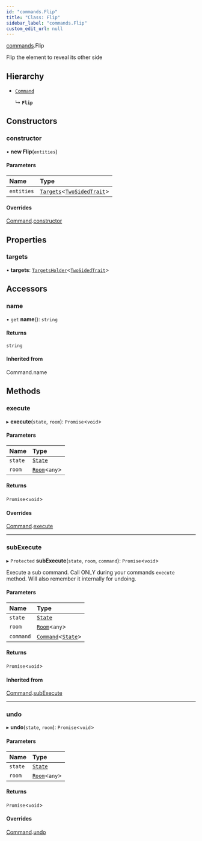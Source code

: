 ```yaml
---
id: "commands.Flip"
title: "Class: Flip"
sidebar_label: "commands.Flip"
custom_edit_url: null
---
```


[commands](../namespaces/commands.md).Flip

Flip the element to reveal its other side

## Hierarchy

- [`Command`](Command.md)

  ↳ **`Flip`**

## Constructors

### constructor

• **new Flip**(`entities`)

#### Parameters

| Name | Type |
| :------ | :------ |
| `entities` | [`Targets`](../modules.md#targets)<[`TwoSidedTrait`](traits.TwoSidedTrait.md)\> |

#### Overrides

[Command](Command.md).[constructor](Command.md#constructor)

## Properties

### targets

• **targets**: [`TargetsHolder`](TargetsHolder.md)<[`TwoSidedTrait`](traits.TwoSidedTrait.md)\>

## Accessors

### name

• `get` **name**(): `string`

#### Returns

`string`

#### Inherited from

Command.name

## Methods

### execute

▸ **execute**(`state`, `room`): `Promise`<`void`\>

#### Parameters

| Name | Type |
| :------ | :------ |
| `state` | [`State`](State.md) |
| `room` | [`Room`](Room.md)<`any`\> |

#### Returns

`Promise`<`void`\>

#### Overrides

[Command](Command.md).[execute](Command.md#execute)

___

### subExecute

▸ `Protected` **subExecute**(`state`, `room`, `command`): `Promise`<`void`\>

Execute a sub command.
Call ONLY during your commands `execute` method.
Will also remember it internally for undoing.

#### Parameters

| Name | Type |
| :------ | :------ |
| `state` | [`State`](State.md) |
| `room` | [`Room`](Room.md)<`any`\> |
| `command` | [`Command`](Command.md)<[`State`](State.md)\> |

#### Returns

`Promise`<`void`\>

#### Inherited from

[Command](Command.md).[subExecute](Command.md#subexecute)

___

### undo

▸ **undo**(`state`, `room`): `Promise`<`void`\>

#### Parameters

| Name | Type |
| :------ | :------ |
| `state` | [`State`](State.md) |
| `room` | [`Room`](Room.md)<`any`\> |

#### Returns

`Promise`<`void`\>

#### Overrides

[Command](Command.md).[undo](Command.md#undo)
